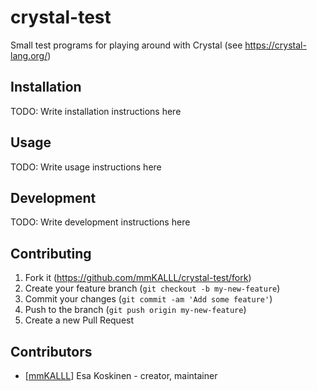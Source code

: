 # crystal-test

Small test programs for playing around with Crystal (see <https://crystal-lang.org/>)

## Installation

TODO: Write installation instructions here

## Usage

TODO: Write usage instructions here

## Development

TODO: Write development instructions here

## Contributing

1. Fork it (<https://github.com/mmKALLL/crystal-test/fork>)
2. Create your feature branch (`git checkout -b my-new-feature`)
3. Commit your changes (`git commit -am 'Add some feature'`)
4. Push to the branch (`git push origin my-new-feature`)
5. Create a new Pull Request

## Contributors

- \[[mmKALLL](https://github.com/mmKALLL)\] Esa Koskinen - creator, maintainer
